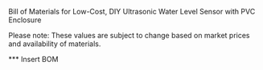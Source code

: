 Bill of Materials for Low-Cost, DIY Ultrasonic Water Level Sensor with PVC Enclosure

Please note: These values are subject to change based on market prices and availability of materials.

*** Insert BOM